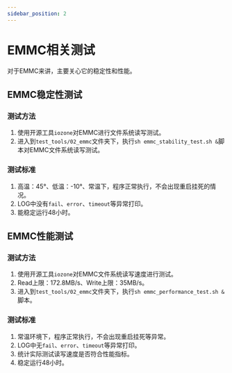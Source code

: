 ```yaml
---
sidebar_position: 2
---
```


# EMMC相关测试

对于EMMC来讲，主要关心它的稳定性和性能。

## EMMC稳定性测试

### 测试方法

1. 使用开源工具`iozone`对EMMC进行文件系统读写测试。
2. 进入到`test_tools/02_emmc`文件夹下，执行`sh emmc_stability_test.sh &`脚本对EMMC文件系统读写测试。

### 测试标准

1. 高温：45°、低温：-10°、常温下，程序正常执行，不会出现重启挂死的情况。
2. LOG中没有`fail`、`error`、`timeout`等异常打印。
3. 能稳定运行48小时。

## EMMC性能测试

### 测试方法

1. 使用开源工具`iozone`对EMMC文件系统读写速度进行测试。
2. Read上限：172.8MB/s、Write上限：35MB/s。
3. 进入到`test_tools/02_emmc`文件夹下，执行`sh emmc_performance_test.sh &`脚本。

### 测试标准

1. 常温环境下，程序正常执行，不会出现重启挂死等异常。
2. LOG中无`fail`、`error`、`timeout`等异常打印。
3. 统计实际测试读写速度是否符合性能指标。
4. 稳定运行48小时。
